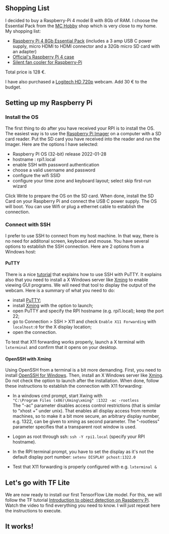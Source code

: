 

## Shopping List
I decided to buy a Raspberry-Pi 4 model B with 8Gb of RAM. I choose the Essential Pack from the [MC Hobby](https://shop.mchobby.be/) shop which is very close to my home. My shopping list:
- [Raspberry Pi 4 8Gb Essential Pack](https://shop.mchobby.be/en/raspberry-pi-4/1858-raspberry-pi-4-8-go-de-ram-in-stock--3232100018587.html) (includes a 3 amp USB C power supply, micro HDMI to HDMI connector and a 32Gb micro SD card with an adapter)
- [Official's Raspberry Pi 4 case](https://shop.mchobby.be/en/raspberry-pi-4-case/1607-official-s-raspberry-pi-4-case-3232100016071.html) 
- [Silent fan cooler for Raspberry-Pi](https://shop.mchobby.be/en/raspberry-pi-4/1659-silent-fan-cooler-for-raspberry-pi-3232100016590-garatronic.html?search_query=RASP-VENTILA-PI4-MK2&results=565)

Total price is 128 €. 
  
I have also purchased a [Logitech HD 720p](https://www.logitech.com/en-us/products/webcams/c270-hd-webcam.960-000694.html) webcam. Add 30 € to the budget.


## Setting up my Raspberry Pi
### Install the OS
The first thing to do after you have received your RPI is to install the OS. The easiest way is to use the [Raspberry Pi Imager](https://www.raspberrypi.com/software/) on a computer with a SD card reader. Put the SD card you have received into the reader and run the Imager. Here are the options I have selected: 
- Raspberry PI OS (32-bit) release 2022-01-28
- hostname : rpi1.local
- enable SSH with password authentication
- choose a valid username and password
- configure the wifi SSID
- configure your time zone and keyboard layout; select skip first-run wizard

Click Write to prepare the OS on the SD card. When done, install the SD Card on your Raspberry Pi and connect the USB C power supply. The OS will boot. You can use Wifi or plug a ethernet cable to establish the connection.

### Connect with SSH
I prefer to use SSH to connect from my host machine. In that way, there is no need for additonal screen, keyboard and mouse. You have several options to establish the SSH connection. Here are 2 options from a Windows host:
#### PuTTY
There is a nice [tutorial](https://tutorials-raspberrypi.com/raspberry-pi-remote-access-by-using-ssh-and-putty/) that explains how to use SSH with PuTTY. It explains also that you need to install a X Windows server like [Xming](https://sourceforge.net/projects/xming/) to enable viewing GUI programs. We will need that tool to display the output of the webcam. Here is a summary of what you need to do:
- install [PuTTY](https://www.chiark.greenend.org.uk/~sgtatham/putty/latest.html);
- install [Xming](https://sourceforge.net/projects/xming/) with the option to launch;
- open PuTTY and specify the RPI hostname (e.g. rpi1.local); keep the port 22;
- go to Connection > SSH > X11 and check `Enable X11 Forwarding` with `localhost:0` for the X display location;
- open the connection.

To test that X11 forwarding works properly, launch a X terminal with `lxterminal` and confirm that it opens on your desktop. 

#### OpenSSH with Xming
Using OpenSSH from a terminal is a bit more demanding. First, you need to install [OpenSSH for Windows](https://www.mls-software.com/opensshd.html). Then, install an X Windows server like [Xming](https://sourceforge.net/projects/xming/). Do not check the option to launch after the installation. When done, follow these instructions to establish the connection with X11 forwarding:
- In a windows cmd prompt, start Xwing with <br/>`"C:\Program Files (x86)\Xming\xming" :1322 -ac -rootless`
  <br/>The "-ac" parameter disables access control restrictions (that is similar to “xhost +” under unix). That enables all display access from remote machines, so to make it a bit more secure, an arbitrary display number, e.g. 1322, can be given to xming as second parameter. 
  The "-rootless" parameter specifies that a transparent root window is used.  

- Logon as root through ssh: `ssh -Y rpi1.local` (specify your RPI hostname).
- In the RPI terminal prompt, you have to set the display as it's not the default display port number: `setenv DISPLAY pchost:1322.0`
- Test that X11 forwarding is properly configured with e.g. `lxterminal &`


## Let's go with TF Lite

We are now ready to install our first TensorFlow Lite model. For this, we will follow the TF tutorial [Introduction to object detection on Raspberry Pi](https://www.youtube.com/watch?v=mNjXEybFn98&list=PLQY2H8rRoyvz_anznBg6y3VhuSMcpN9oe). Watch the video to find everything you need to know. I will just repeat here the instructions to execute. 

<script src="https://gist.github.com/khanhlvg/bbeb5e4ccfca6cbcf18508a44f5964be.js"></script>

## It works!
